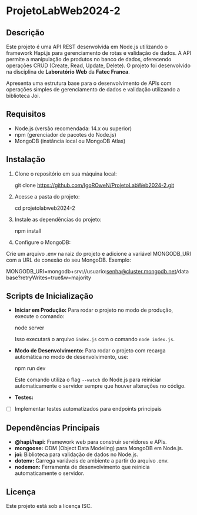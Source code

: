 # ProjetoLabWeb2024-2

## Descrição

Este projeto é uma API REST desenvolvida em Node.js utilizando o framework Hapi.js para gerenciamento de rotas e validação de dados. A API permite a manipulação de produtos no banco de dados, oferecendo operações CRUD (Create, Read, Update, Delete). O projeto foi desenvolvido na disciplina de **Laboratório Web** da **Fatec Franca**.

Apresenta uma estrutura base para o desenvolvimento de APIs com operações simples de gerenciamento de dados e validação utilizando a biblioteca Joi.

## Requisitos

- Node.js (versão recomendada: 14.x ou superior)
- npm (gerenciador de pacotes do Node.js)
- MongoDB (instância local ou MongoDB Atlas)

## Instalação

1. Clone o repositório em sua máquina local:
   
   git clone https://github.com/IgoROweN/ProjetoLabWeb2024-2.git
   
2. Acesse a pasta do projeto:
   
   cd projetolabweb2024-2
   
3. Instale as dependências do projeto:
   
   npm install
   
4. Configure o MongoDB:

Crie um arquivo .env na raiz do projeto e adicione a variável MONGODB_URI com a URL de conexão do seu MongoDB. Exemplo:

MONGODB_URI=mongodb+srv://usuario:senha@cluster.mongodb.net/database?retryWrites=true&w=majority


## Scripts de Inicialização

- **Iniciar em Produção:**
  Para rodar o projeto no modo de produção, execute o comando:
  
  node server
  
  Isso executará o arquivo `index.js` com o comando `node index.js`.

- **Modo de Desenvolvimento:**
  Para rodar o projeto com recarga automática no modo de desenvolvimento, use:
  
  npm run dev
  
  Este comando utiliza o flag `--watch` do Node.js para reiniciar automaticamente o servidor sempre que houver alterações no código.

- **Testes:**
- [ ] Implementar testes automatizados para endpoints principais

## Dependências Principais

- **@hapi/hapi:** Framework web para construir servidores e APIs.
- **mongoose:** ODM (Object Data Modeling) para MongoDB em Node.js.
- **joi:** Biblioteca para validação de dados no Node.js.
- **dotenv:** Carrega variáveis de ambiente a partir do arquivo .env.
- **nodemon:** Ferramenta de desenvolvimento que reinicia automaticamente o servidor.

## Licença

Este projeto está sob a licença ISC.